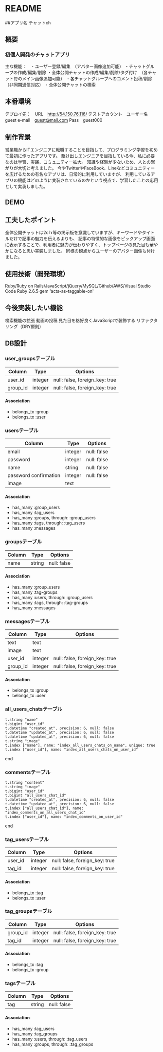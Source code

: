 # README

##アプリ名
チャットch

## 概要
### 初個人開発のチャットアプリ
主な機能：　・ユーザー登録/編集　（アバター画像追加可能）
         ・チャットグループの作成/編集/削除
         ・全体公開チャットの作成/編集/削除/タグ付け　（各チャット毎のメイン画像追加可能）
         ・各チャットグループへのコメント投稿/削除　（非同期通信対応）
         ・全体公開チャットの検索

## 本番環境
デプロイ先：　URL　http://54.150.76.116/
テストアカウント　ユーザー名 guest
              e-mail　guest@mail.com
                Pass　guest000

## 制作背景
営業職からITエンジニアに転職することを目指して、プログラミング学習を初めて最初に作ったアプリです。
駆け出しエンジニアを目指している今、私に必要なのは学習、実践、コミュニティー拡大。
知識や経験が少ないため、人との繋がりが大切と考えました。
今やTwitterやFaceBook、Lineなどコミュニティーを広げるための有名なアプリは、日常的に利用していますが、
利用しているアプリの機能はどのように実装されているのかという視点で、学習したことの応用として実装しました。

## DEMO


## 工夫したポイント
全体公開チャットは2cｈ等の掲示板を意識していますが、キーワードやタイトルだけで記事の魅力を伝えるよりも、
記事の特徴的な画像をピックアップ画面に表示することで、利用者に魅力が伝わりやすく、トップページの見た目も華やかになると思い実装しました。
同様の観点からユーザーのアバター画像も付けました。

## 使用技術（開発環境）
Ruby/Ruby on Rails/JavaScript/jQuery/MySQL/Github/AWS/Visual Studio Code
Ruby 2.6.5
gem 'acts-as-taggable-on'

## 今後実装したい機能
検索機能の拡張
動画の投稿
見た目を格好良くJavaScriptで装飾する
リファクタリング（DRY原則）

## DB設計

### user_groupsテーブル

|Column|Type|Options|
|------|----|-------|
|user_id|integer|null: false, foreign_key: true|
|group_id|integer|null: false, foreign_key: true|

#### Association
- belongs_to :group
- belongs_to :user

### usersテーブル

|Column|Type|Options|
|------|----|-------|
|email|integer|null: false|
|password|integer|null: false|
|name|string|null: false|
|password confirmation|integer|null: false|
|image|text|

#### Association
- has_many :group_users
- has_many :tag_users
- has_many :groups, through: :group_users
- has_many :tags, through: :tag_users
- has_many :messages

### groupsテーブル

|Column|Type|Options|
|------|----|-------|
|name|string|null: false|

#### Association
- has_many :group_users
- has_many :tag-groups
- has_many :users, through: :group_users
- has_many :tags, through: :tag-groups
- has_many :messages

### messagesテーブル

|Column|Type|Options|
|------|----|-------|
|text|text||
|image|text||
|user_id|integer|null: false, foreign_key: true|
|group_id|integer|null: false, foreign_key: true|

#### Association
- belongs_to :group
- belongs_to :user

### all_users_chatsテーブル


    t.string "name"
    t.bigint "user_id"
    t.datetime "created_at", precision: 6, null: false
    t.datetime "updated_at", precision: 6, null: false
    t.datetime "updated_at", precision: 6, null: false
    t.string "image"
    t.index ["name"], name: "index_all_users_chats_on_name", unique: true
    t.index ["user_id"], name: "index_all_users_chats_on_user_id"
  end
  
### commentsテーブル
    t.string "content"
    t.string "image"
    t.bigint "user_id"
    t.bigint "all_users_chat_id"
    t.datetime "created_at", precision: 6, null: false
    t.datetime "updated_at", precision: 6, null: false
    t.index ["all_users_chat_id"], name: "index_comments_on_all_users_chat_id"
    t.index ["user_id"], name: "index_comments_on_user_id"
  end

### tag_usersテーブル

|Column|Type|Options|
|------|----|-------|
|user_id|integer|null: false, foreign_key: true|
|tag_id|integer|null: false, foreign_key: true|

#### Association
- belongs_to :tag
- belongs_to :user

### tag_groupsテーブル
|Column|Type|Options|
|------|----|-------|
|group_id|integer|null: false, foreign_key: true|
|tag_id|integer|null: false, foreign_key: true|

#### Association
- belongs_to :tag
- belongs_to :group

### tagsテーブル
|Column|Type|Options|
|------|----|-------|
|tag|string|null: false|

#### Association
- has_many :tag_users
- has_many :tag_groups
- has_many :users, through: :tag_users
- has_many :groups, through: :tag_groups
